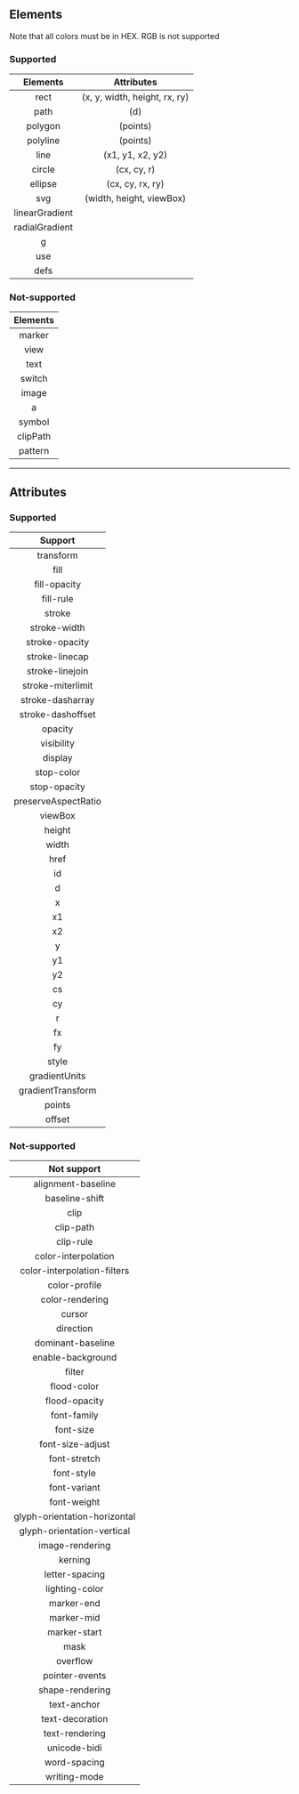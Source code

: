 ## Elements
Note that all colors must be in HEX. RGB is not supported
### Supported
| **Elements** | **Attributes** |
|:--------------:|:-----------------------------:|
| rect  | (x, y, width, height, rx, ry) |
| path | (d) |
| polygon | (points) |
| polyline | (points) |
| line  | (x1, y1, x2, y2) |
| circle | (cx, cy, r) |
| ellipse | (cx, cy, rx, ry) |
| svg  | (width, height, viewBox) |
| linearGradient |  |
| radialGradient |  |
| g |  |
| use |  |
| defs |  |

### Not-supported
| **Elements** |
|:------------:|
| marker |
| view |
| text |
| switch |
| image |
| a |
| symbol |
| clipPath |
| pattern |

__________________________________

## Attributes
### Supported
| **Support** |
|:-------------------:|
| transform |
| fill |
| fill-opacity |
| fill-rule |
| stroke |
| stroke-width |
| stroke-opacity |
| stroke-linecap |
| stroke-linejoin |
| stroke-miterlimit |
| stroke-dasharray |
| stroke-dashoffset |
| opacity |
| visibility |
| display |
| stop-color |
| stop-opacity |
| preserveAspectRatio |
| viewBox |
| height |
| width |
| href |
| id |
| d |
| x |
| x1 |
| x2 |
| y |
| y1 |
| y2 |
| cs |
| cy |
| r |
| fx |
| fy |
| style |
| gradientUnits |
| gradientTransform |
| points |
| offset |

### Not-supported
| **Not support** |
|:----------------------------:|
| alignment-baseline |
| baseline-shift |
| clip |
| clip-path |
| clip-rule |
| color-interpolation |
| color-interpolation-filters |
| color-profile |
| color-rendering |
| cursor |
| direction |
| dominant-baseline |
| enable-background |
| filter |
| flood-color |
| flood-opacity |
| font-family |
| font-size |
| font-size-adjust |
| font-stretch |
| font-style |
| font-variant |
| font-weight |
| glyph-orientation-horizontal |
| glyph-orientation-vertical |
| image-rendering |
| kerning |
| letter-spacing |
| lighting-color |
| marker-end |
| marker-mid |
| marker-start |
| mask |
| overflow |
| pointer-events |
| shape-rendering |
| text-anchor |
| text-decoration |
| text-rendering |
| unicode-bidi |
| word-spacing |
| writing-mode |
